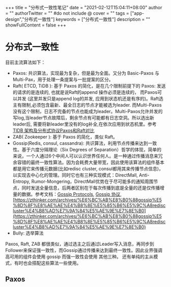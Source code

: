 +++
title = "分布式一致性笔记"
date = "2021-02-12T15:04:11+08:00"
author = ""
authorTwitter = "" #do not include @
cover = ""
tags = ["app-design","分布式一致性"]
keywords = ["分布式一致性"]
description = ""
showFullContent = false
+++

# 分布式一致性

目前主流算法如下：
- Paxos: 共识算法，实现最为复杂，但是最为全面。又分为 Basic-Paxos 与 Multi-Pax，用于处理一条提案与一批提案的区分。
- Raft( ETCD, TiDB ): 基于 Paxos 的简化，是在几个限制前提下的 Paxos: 发送的请求的是连续的, 也就是说Raft的append 操作必须是连续的， 而Paxos可以并发 (这里并发只是append log的并发, 应用到状态机还是有序的)。Raft选主有限制,必须包含最新、最全日志的节点才能被选为leader. 而Multi-Paxos没有这个限制，日志不完备的节点也能成为leader。Multi-Paxos允许并发的写log,当leader节点故障后，剩余节点有可能都有日志空洞。所以选出新leader后, 需要将新leader里没有的log补全,在依次应用到状态机里。参考 [TIDB 架构及分布式协议Paxos和Raft对比](https://blog.51cto.com/liuminkun/2377029)
- ZAB( Zookeeper ): 基于 Paxos 的简化，类似 Raft。
- Gossip(Redis, consul, cassandra): 共识算法，利用节点传播来达到一致性。基于六度分隔理论（Six Degrees of Separation）哲学的体现，简单的来说，一个人通过6个中间人可以认识世界任何人。是一种通过传播消息来冗余容错的最终一致性算法。因为会耗费大量带宽，因此使用该算法的组件基本都是用它来传播元数据(比如redisc cluster, consul都用其来传播节点信息)，以实现去中心化的管理。同时它也有三种实现模式：DirectMall, Anti-Entropy, Rumor-Mongering，DirectMall优势在于尽可能多的通知周围节点，同时发送全量信息，后两者区别在于每次传播到底是全量的还是仅传播增量的数据。参考文档：[Gossip Protocols](http://www.cs.cornell.edu/courses/cs6410/2016fa/slides/19-p2p-gossip.pdf), [Gossip 协议](https://zhuanlan.zhihu.com/p/41228196),[https://zthinker.com/archives/%E6%BC%AB%E8%B0%88gossip%E5%8D%8F%E8%AE%AE%E4%B8%8E%E5%85%B6%E5%9C%A8rediscluster%E4%B8%AD%E7%9A%84%E5%AE%9E%E7%8E%B0](https://zthinker.com/archives/%E6%BC%AB%E8%B0%88gossip%E5%8D%8F%E8%AE%AE%E4%B8%8E%E5%85%B6%E5%9C%A8rediscluster%E4%B8%AD%E7%9A%84%E5%AE%9E%E7%8E%B0)
- Bully: 选举算法

Paxos, Raft, ZAB 都很类似，通过选主之后通过Leader写入消息，再同步到Follower来保证强一致性，而Gossip通过传播来达到最终一致性。因此业界强调高可用的组件会使用 gossip 而强一致性会使用 其他三种。
还有单纯的主从模式，有时也会搭配这些算法一些使用。


## Paxos

